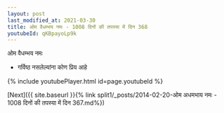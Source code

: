 ```yaml
---
layout: post
last_modified_at: 2021-03-30
title: ओम वैधम्भय नमः - 1008 दिनों की तपस्या में दिन 368
youtubeId: qKBpayoLp9k
---
```

 
 
 ओम वैधम्भय नमः  
 
 -  गर्विष्ठ नसलेल्यांना कोण प्रिय आहे 
 
  
 
  
 
 
 
 
 
 


{% include youtubePlayer.html id=page.youtubeId %}
 
[Next]({{ site.baseurl }}{% link  split1/_posts/2014-02-20-ओम अधमभाय नमः - 1008 दिनों की तपस्या में दिन 367.md%})
 
